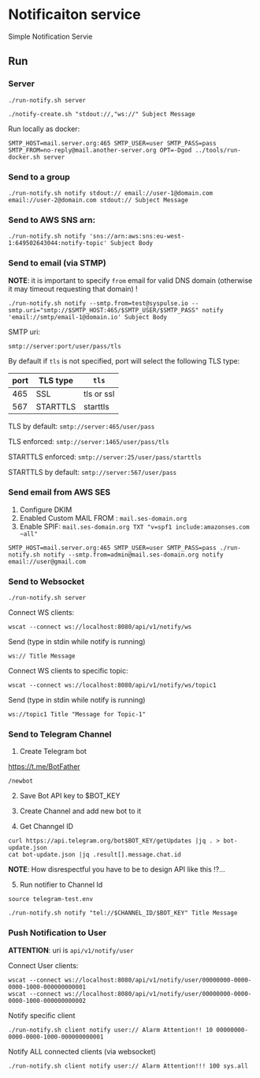 # Notificaiton service

Simple Notification Servie

## Run

### Server

```
./run-notify.sh server

./notify-create.sh "stdout://,"ws://" Subject Message
```

Run locally as docker:

```
SMTP_HOST=mail.server.org:465 SMTP_USER=user SMTP_PASS=pass SMTP_FROM=no-reply@mail.another-server.org OPT=-Dgod ../tools/run-docker.sh server
```

### Send to a group

```
./run-notify.sh notify stdout:// email://user-1@domain.com email://user-2@domain.com stdout:// Subject Message
```

### Send to AWS SNS arn:

```
./run-notify.sh notify 'sns://arn:aws:sns:eu-west-1:649502643044:notify-topic' Subject Body  
```

### Send to email (via STMP)

__NOTE__: it is important to specify `from` email for valid DNS domain (otherwise it may timeout requesting that domain) !

```
./run-notify.sh notify --smtp.from=test@syspulse.io --smtp.uri="smtp://$SMTP_HOST:465/$SMTP_USER/$SMTP_PASS" notify 'email://smtp/email-1@domain.io' Subject Body
```

SMTP uri:

`smtp://server:port/user/pass/tls`

By default if `tls` is not specified, port will select the following TLS type:

| port  |  TLS type |  `tls`|
|-------|-----------|-------|
|  465  |  SSL      |  tls or ssl |  
|  567  |  STARTTLS |  starttls |

TLS by default: `smtp://server:465/user/pass`

TLS enforced: `smtp://server:1465/user/pass/tls`

STARTTLS enforced: `smtp://server:25/user/pass/starttls`

STARTTLS by default: `smtp://server:567/user/pass`

### Send email from AWS SES

1. Configure DKIM
2. Enabled Custom MAIL FROM : `mail.ses-domain.org`
3. Enable SPIF: `mail.ses-domain.org TXT "v=spf1 include:amazonses.com ~all"` 


```
SMTP_HOST=mail.server.org:465 SMTP_USER=user SMTP_PASS=pass ./run-notify.sh notify --smtp.from=admin@mail.ses-domain.org notify email://user@gmail.com
```

### Send to Websocket

```
./run-notify.sh server
```

Connect WS clients:
```
wscat --connect ws://localhost:8080/api/v1/notify/ws
```

Send (type in stdin while notify is running)
```
ws:// Title Message
```

Connect WS clients to specific topic:
```
wscat --connect ws://localhost:8080/api/v1/notify/ws/topic1
```

Send (type in stdin while notify is running)
```
ws://topic1 Title "Message for Topic-1"
```

### Send to Telegram Channel

1. Create Telegram bot

https://t.me/BotFather

```
/newbot
```

2. Save Bot API key to $BOT_KEY

3. Create Channel and add new bot to it

4. Get Channgel ID

```
curl https://api.telegram.org/bot$BOT_KEY/getUpdates |jq . > bot-update.json
cat bot-update.json |jq .result[].message.chat.id
```

__NOTE__: How disrespectful you have to be to design API like this !?...

5. Run notifier to Channel Id

```
source telegram-test.env

./run-notify.sh notify "tel://$CHANNEL_ID/$BOT_KEY" Title Message
```

### Push Notification to User

__ATTENTION__: uri is `api/v1/notify/user` 

Connect User clients:

```
wscat --connect ws://localhost:8080/api/v1/notify/user/00000000-0000-0000-1000-000000000001
wscat --connect ws://localhost:8080/api/v1/notify/user/00000000-0000-0000-1000-000000000002
```

Notify specific client

```
./run-notify.sh client notify user:// Alarm Attention!! 10 00000000-0000-0000-1000-000000000001
```

Notify ALL connected clients (via websocket)

```
./run-notify.sh client notify user:// Alarm Attention!!! 100 sys.all
```
